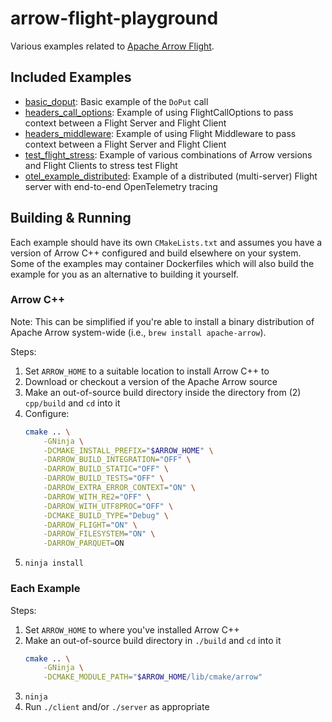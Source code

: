 # arrow-flight-playground

Various examples related to [Apache Arrow Flight](https://arrow.apache.org/docs/format/Flight.html).

## Included Examples

- [basic_doput](./basic_doput/): Basic example of the `DoPut` call
- [headers_call_options](./headers_call_options/): Example of using FlightCallOptions to pass context between a Flight Server and Flight Client
- [headers_middleware](./headers_middleware/): Example of using Flight Middleware to pass context between a Flight Server and Flight Client
- [test_flight_stress](./test_flight_stress/): Example of various combinations of Arrow versions and Flight Clients to stress test Flight
- [otel_example_distributed](./otel_example_distributed/): Example of a distributed (multi-server) Flight server with end-to-end OpenTelemetry tracing


## Building & Running

Each example should have its own `CMakeLists.txt` and assumes you have a version of Arrow C++ configured and build elsewhere on your system.
Some of the examples may container Dockerfiles which will also build the example for you as an alternative to building it yourself.

### Arrow C++

Note: This can be simplified if you're able to install a binary distribution of Apache Arrow system-wide (i.e., `brew install apache-arrow`).

Steps:

1. Set `ARROW_HOME` to a suitable location to install Arrow C++ to
2. Download or checkout a version of the Apache Arrow source
3. Make an out-of-source build directory inside the directory from (2) `cpp/build` and `cd` into it
4. Configure:
    ```sh
    cmake .. \
        -GNinja \
        -DCMAKE_INSTALL_PREFIX="$ARROW_HOME" \
        -DARROW_BUILD_INTEGRATION="OFF" \
        -DARROW_BUILD_STATIC="OFF" \
        -DARROW_BUILD_TESTS="OFF" \
        -DARROW_EXTRA_ERROR_CONTEXT="ON" \
        -DARROW_WITH_RE2="OFF" \
        -DARROW_WITH_UTF8PROC="OFF" \
        -DCMAKE_BUILD_TYPE="Debug" \
        -DARROW_FLIGHT="ON" \
        -DARROW_FILESYSTEM="ON" \
        -DARROW_PARQUET=ON
    ```
5. `ninja install`

### Each Example

Steps:

1. Set `ARROW_HOME` to where you've installed Arrow C++
2. Make an out-of-source build directory in `./build` and `cd` into it
    ```sh
    cmake .. \
        -GNinja \
        -DCMAKE_MODULE_PATH="$ARROW_HOME/lib/cmake/arrow"
    ```
3. `ninja`
4. Run `./client` and/or `./server` as appropriate
